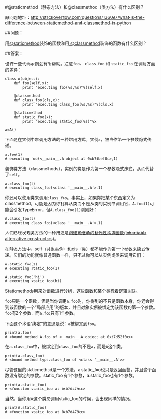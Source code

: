 #@staticmethod（静态方法）和@classmethod（类方法）有什么区别？

原问题地址：http://stackoverflow.com/questions/136097/what-is-the-difference-between-staticmethod-and-classmethod-in-python

##问题：

用[@staticmethod](http://docs.python.org/2/library/functions.html#staticmethod)装饰的函数和用[ @classmethod](http://docs.python.org/2/library/functions.html#classmethod)装饰的函数有什么区别？

##答案：

也许一些代码示例会有所帮助。注意`foo`、 `class_foo` 和 `static_foo` 在调用方面的差异：

    class A(object):
        def foo(self,x):
            print "executing foo(%s,%s)"%(self,x)

        @classmethod
        def class_foo(cls,x):
            print "executing class_foo(%s,%s)"%(cls,x)

        @staticmethod
        def static_foo(x):
            print "executing static_foo(%s)"%x    

    a=A()

下面是在实例中来调用方法的一种常用方式。实例`a`，被当作第一个参数隐式传递。

    a.foo(1)
    # executing foo(<__main__.A object at 0xb7dbef0c>,1)

装饰类方法（classmethods），实例的类是作为第一个参数隐式床底，从而代替了`self`。

    a.class_foo(1)
    # executing class_foo(<class '__main__.A'>,1)

你还可以使用类来调用`class_foo`。事实上，如果你把某个东西定义为classmethod，可能是因为你打算从类而不是从类的实例中调用它。`A.foo(1)`可能会引发TypeError，但`A.class_foo(1)`刚刚好：

    A.class_foo(1)
    # executing class_foo(<class '__main__.A'>,1)

人们已经发现类方法的一种用途是[创建可继承的替代性构造函数(inheritable alternative constructors)](http://stackoverflow.com/a/1950927/190597)。

在静态方法中，self（对象实例）和cls（类）都不能作为第一个参数来隐式传递。它们的功能就像普通函数一样，只不过你可以从实例或类来调用它们：

    a.static_foo(1)
    # executing static_foo(1)

    A.static_foo('hi')
    # executing static_foo(hi)

Staticmethods用来对函数进行分组，这些函数和某个类有着逻辑关联。

`foo`只是一个函数，但是当你调用`a.foo`时，你得到的不只是函数本身，你还会得到该函数的一个“局部应用”的版本，并且对象实例被绑定为该函数的第一个参数。`foo`有2个参数，而`a.foo`只有1个参数。

下面这个术语“绑定”的意思是说：`a`被绑定到`foo`。

    print(a.foo)
    # <bound method A.foo of <__main__.A object at 0xb7d52f0c>>

在`a.class_foo`中，被绑定到`class_foo`的不是`a`，而是`A`这个类。

    print(a.class_foo)
    # <bound method type.class_foo of <class '__main__.A'>>

尽管这里的staticmethod是一个方法，a.static_foo也只是返回函数，并且这个函数没有绑定的参数。static_foo 有1个参数，a.static_foo也有1个参数。

    print(a.static_foo)
    # <function static_foo at 0xb7d479cc>

当然，当你用A这个类来调用static_foo的时候，会出现同样的情况。

    print(A.static_foo)
    # <function static_foo at 0xb7d479cc>